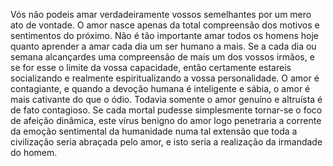 ﻿Vós não podeis amar verdadeiramente vossos semelhantes por um mero ato de vontade. O amor nasce apenas da total compreensão  dos motivos e sentimentos do próximo. Não é tão importante amar todos os homens hoje quanto aprender a amar cada dia um ser humano a mais. Se a cada dia ou semana alcançardes uma compreensão de mais um dos vossos irmãos, e se for esse o limite da vossa capacidade, então certamente estareis socializando e realmente espiritualizando a vossa personalidade. O amor é contagiante, e quando a devoção humana é inteligente e sábia, o amor é mais cativante do que o ódio. Todavia somente o amor genuíno e altruísta é de fato contagioso. Se cada mortal pudesse simplesmente tornar-se o foco de afeição dinâmica, este vírus benigno do amor logo penetraria a corrente da emoção sentimental da humanidade numa tal extensão que toda a civilização seria abraçada pelo amor, e isto seria a realização da irmandade do homem.